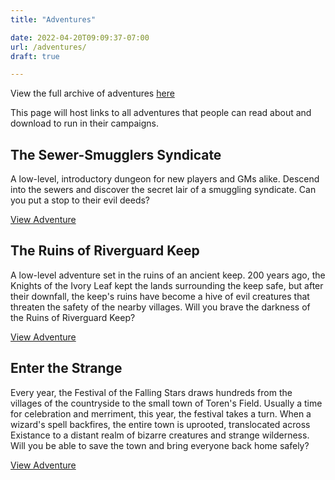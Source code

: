 ```yaml
---
title: "Adventures"

date: 2022-04-20T09:09:37-07:00
url: /adventures/
draft: true

---
```

View the full archive of adventures [here](/adventures-archive)

This page will host links to all adventures that people can read about and download to run in their campaigns.

## The Sewer-Smugglers Syndicate
A low-level, introductory dungeon for new players and GMs alike. Descend into the sewers and discover the secret lair of a smuggling syndicate. Can you put a stop to their evil deeds?

[View Adventure](/adventures-archive/sewer-smugglers-syndicate)

## The Ruins of Riverguard Keep
A low-level adventure set in the ruins of an ancient keep. 200 years ago, the Knights of the Ivory Leaf kept the lands surrounding the keep safe, but after their downfall, the keep's ruins have become a hive of evil creatures that threaten the safety of the nearby villages. Will you brave the darkness of the Ruins of Riverguard Keep?

[View Adventure](/adventures-archive/ruins-of-riverguard-keep)

## Enter the Strange
Every year, the Festival of the Falling Stars draws hundreds from the villages of the countryside to the small town of Toren's Field. Usually a time for celebration and merriment, this year, the festival takes a turn. When a wizard's spell backfires, the entire town is uprooted, translocated across Existance to a distant realm of bizarre creatures and strange wilderness. Will you be able to save the town and bring everyone back home safely?

[View Adventure](/adventures-archive/enter-the-strange)
